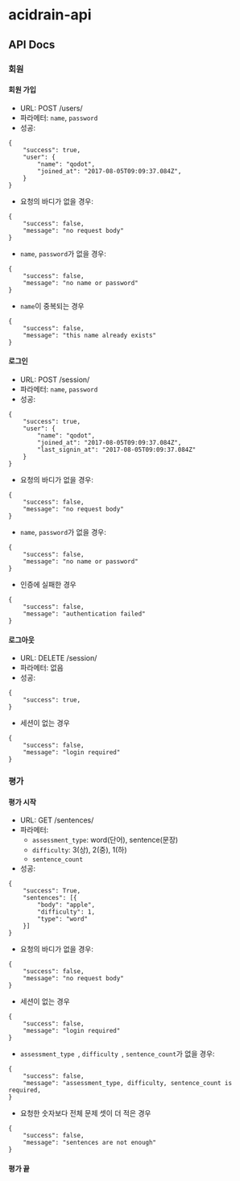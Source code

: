 # acidrain-api

## API Docs

### 회원

#### 회원 가입

- URL: POST /users/
- 파라메터: `name`, `password`
- 성공:

```
{
    "success": true,
    "user": {
        "name": "qodot",
        "joined_at": "2017-08-05T09:09:37.084Z",
    }
}
```

- 요청의 바디가 없을 경우:

```
{
    "success": false,
    "message": "no request body"
}
```

- `name`, `password`가 없을 경우:

```
{
    "success": false,
    "message": "no name or password"
}
```

- `name`이 중복되는 경우

```
{
    "success": false,
    "message": "this name already exists"
}
```

#### 로그인

- URL: POST /session/
- 파라메터: `name`, `password`
- 성공:

```
{
    "success": true,
    "user": {
        "name": "qodot",
        "joined_at": "2017-08-05T09:09:37.084Z",
        "last_signin_at": "2017-08-05T09:09:37.084Z"
    }
}
```

- 요청의 바디가 없을 경우:

```
{
    "success": false,
    "message": "no request body"
}
```

- `name`, `password`가 없을 경우:

```
{
    "success": false,
    "message": "no name or password"
}
```

- 인증에 실패한 경우

```
{
    "success": false,
    "message": "authentication failed"
}
```

#### 로그아웃

- URL: DELETE /session/
- 파라메터: 없음
- 성공:

```
{
    "success": true,
}
```

- 세션이 없는 경우

```
{
    "success": false,
    "message": "login required"
}
```

### 평가

#### 평가 시작

- URL: GET /sentences/
- 파라메터:
    - `assessment_type`: word(단어), sentence(문장)
    - `difficulty`: 3(상), 2(중), 1(하)
    - `sentence_count`
- 성공:

```
{
    "success": True,
    "sentences": [{
        "body": "apple",
        "difficulty": 1,
        "type": "word"
    }]
}
```

- 요청의 바디가 없을 경우:

```
{
    "success": false,
    "message": "no request body"
}
```

- 세션이 없는 경우

```
{
    "success": false,
    "message": "login required"
}
```

- `assessment_type `, `difficulty `, `sentence_count`가 없을 경우:

```
{
    "success": false,
    "message": "assessment_type, difficulty, sentence_count is required,
}
```

- 요청한 숫자보다 전체 문제 셋이 더 적은 경우

```
{
    "success": false,
    "message": "sentences are not enough"
}
```

#### 평가 끝
